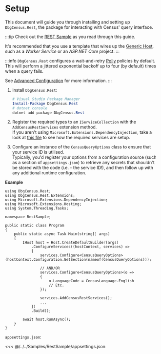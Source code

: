 # Setup

This document will guide you through installing and setting up `DbgCensus.Rest`, the package
for interacting with Census' query interface.

:::tip
Check out the [REST Sample](https://github.com/carlst99/DbgCensus/tree/main/Samples/RestSample) as you read through this guide.

It's recommended that you use a template that wires up the [Generic Host](https://docs.microsoft.com/en-us/dotnet/core/extensions/generic-host),
such as a *Worker Service* or an *ASP.NET Core* project.
:::

:::info
`DbgCensus.Rest` configures a wait-and-retry [Polly](https://github.com/App-vNext/Polly) policies by default.
This will perform a jittered exponential backoff up to four (by default) times when a query fails.

See [Advanced Configuration](advanced.md) for more information.
:::

1. Install `DbgCensus.Rest`:

    ```powershell
    # Visual Studio Package Manager
    Install-Package DbgCensus.Rest
    # dotnet console
    dotnet add package DbgCensus.Rest
    ```

2. Register the required types to an `IServiceCollection` with the `AddCensusRestServices` extension method.\
If you aren't using `Microsoft.Extensions.DependencyInjection`, take a look at [this file](https://github.com/carlst99/DbgCensus/blob/main/DbgCensus.Rest/Extensions/IServiceCollectionExtensions.cs) to see how the required services are setup.

3. Configure an instance of the `CensusQueryOptions` class to ensure that your service ID is utilised.\
Typically, you'd register your options from a configuration source (such as a section of `appsettings.json`) to retrieve any secrets that shouldn't be stored with the code (i.e. - the service ID!), and then follow up with any additional runtime configuration.

**Example**

```csharp{16,25}
using DbgCensus.Rest;
using DbgCensus.Rest.Extensions;
using Microsoft.Extensions.DependencyInjection;
using Microsoft.Extensions.Hosting;
using System.Threading.Tasks;

namespace RestSample;

public static class Program
{
    public static async Task Main(string[] args)
    {
        IHost host = Host.CreateDefaultBuilder(args)
            .ConfigureServices((hostContext, services) =>
            {
                services.Configure<CensusQueryOptions>(hostContext.Configuration.GetSection(nameof(CensusQueryOptions)));

                // AND/OR
                services.Configure<CensusQueryOptions>(o =>
                {
                    o.LanguageCode = CensusLanguage.English
                    // Etc.
                });

                services.AddCensusRestServices();
                ...
            })
            .Build();

        await host.RunAsync();
    }
}
```

`appsettings.json`:

<<< @/../../Samples/RestSample/appsettings.json

